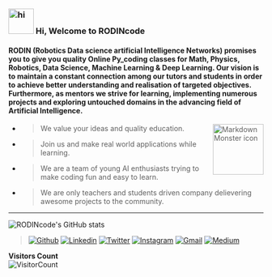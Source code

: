 
### <img src="https://c.tenor.com/o7-0J7Q978cAAAAi/say-hi-hand-waves.gif" width=50px height=50px alt="hi">  Hi, Welcome to RODINcode <br>

#### RODIN (Robotics Data science artificial Intelligence Networks) promises you to give you quality Online Py_coding classes for Math, Physics, Robotics, Data Science, Machine Learning & Deep Learning. Our vision is to maintain a constant connection among our tutors and students in order to achieve better understanding and realisation of targeted objectives. Furthermore, as mentors we strive for learning, implementing numerous projects and exploring untouched domains in the advancing field of Artificial Intelligence.  <br>

> <img src="https://media.tenor.com/images/f002ee7d2572f087841b547860cc7339/tenor.gif" width=100px height=100px
     alt="Markdown Monster icon"
     align="right" />
* > We value your ideas and quality education.
* > Join us and make real world applications while learning.
* > We are a team of young AI enthusiasts trying to make coding fun and easy to learn. 
* > We are only teachers and students driven company delievering awesome projects to the community.


<hr>

![RODINcode's GitHub stats](https://github-readme-stats.vercel.app/api?username=rodincode&show_icons=true&theme=tokyonight)

> [![Github](https://img.shields.io/badge/-Github-330c83?style=flat&logo=Github&logoColor=white)](https://github.com/rodincode)
> [![Linkedin](https://img.shields.io/badge/-LinkedIn-330c83?style=flat&logo=Linkedin&logoColor=white)](https://www.linkedin.com/in/rodincode)
> [![Twitter](https://img.shields.io/badge/-Twitter-330c83?style=flat&logo=Twitter&logoColor=white)](https://twitter.com/rodincode)
> [![Instagram](https://img.shields.io/badge/-Instagram-330c83?style=flat&labelColor=330c83&logo=instagram&logoColor=white)](https://www.instagram.com/rodin_code/)
> [![Gmail](https://img.shields.io/badge/-Gmail-330c83?style=flat&logo=Gmail&logoColor=white)](mailto:rodincode@gmail.com)
> [![Medium](https://img.shields.io/badge/-Medium-330c83?style=flat&logo=Medium&logoColor=white)](https://medium.com/rodincode)

**Visitors Count**  
![VisitorCount](https://profile-counter.glitch.me/{rodincode}/count.svg)
